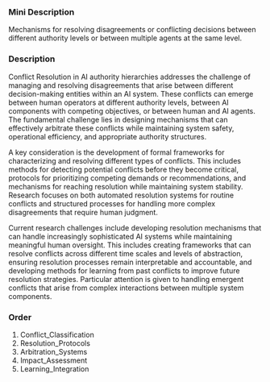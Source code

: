 ### Mini Description

Mechanisms for resolving disagreements or conflicting decisions between different authority levels or between multiple agents at the same level.

### Description

Conflict Resolution in AI authority hierarchies addresses the challenge of managing and resolving disagreements that arise between different decision-making entities within an AI system. These conflicts can emerge between human operators at different authority levels, between AI components with competing objectives, or between human and AI agents. The fundamental challenge lies in designing mechanisms that can effectively arbitrate these conflicts while maintaining system safety, operational efficiency, and appropriate authority structures.

A key consideration is the development of formal frameworks for characterizing and resolving different types of conflicts. This includes methods for detecting potential conflicts before they become critical, protocols for prioritizing competing demands or recommendations, and mechanisms for reaching resolution while maintaining system stability. Research focuses on both automated resolution systems for routine conflicts and structured processes for handling more complex disagreements that require human judgment.

Current research challenges include developing resolution mechanisms that can handle increasingly sophisticated AI systems while maintaining meaningful human oversight. This includes creating frameworks that can resolve conflicts across different time scales and levels of abstraction, ensuring resolution processes remain interpretable and accountable, and developing methods for learning from past conflicts to improve future resolution strategies. Particular attention is given to handling emergent conflicts that arise from complex interactions between multiple system components.

### Order

1. Conflict_Classification
2. Resolution_Protocols
3. Arbitration_Systems
4. Impact_Assessment
5. Learning_Integration
